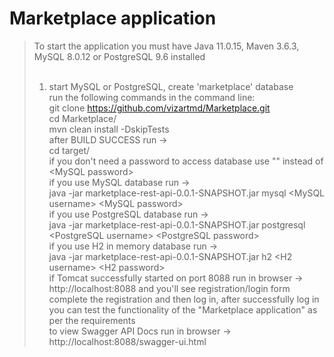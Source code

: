 # Marketplace application
> To start the application you must have Java 11.0.15, Maven 3.6.3, MySQL 8.0.12 or PostgreSQL 9.6 installed<br /><br />
> 1) start MySQL or PostgreSQL, create 'marketplace' database<br />
> run the following commands in the command line:<br />
> git clone https://github.com/vizartmd/Marketplace.git<br />
> cd Marketplace/<br />
> mvn clean install -DskipTests<br />
> after BUILD SUCCESS run -><br />
> cd target/<br />
> if you don't need a password to access database use "" instead of \<MySQL password\><br />
> if you use MySQL database run -> <br />
> java -jar marketplace-rest-api-0.0.1-SNAPSHOT.jar mysql \<MySQL username\> \<MySQL password\><br />
> if you use PostgreSQL database run -><br />
> java -jar marketplace-rest-api-0.0.1-SNAPSHOT.jar postgresql \<PostgreSQL username\> \<PostgreSQL password\><br />
> if you use H2 in memory database run -><br />
> java -jar marketplace-rest-api-0.0.1-SNAPSHOT.jar h2 \<H2 username\> \<H2 password\><br />
> if Tomcat successfully started on port 8088 run in browser -><br />
> http://localhost:8088 and you'll see registration/login form<br />
> complete the registration and then log in, after successfully log in you can test the functionality of the "Marketplace application" as per the requirements<br />
> to view Swagger API Docs run in browser -> http://localhost:8088/swagger-ui.html





